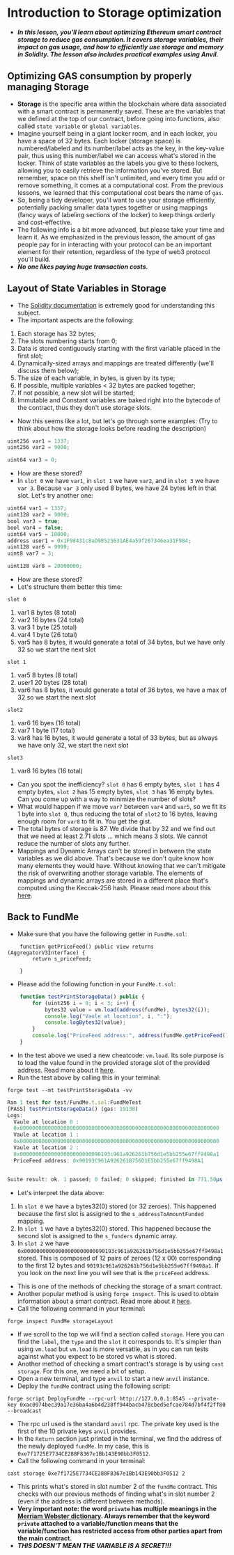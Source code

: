 # Introduction to Storage optimization
- ***In this lesson, you'll learn about optimizing Ethereum smart contract storage to reduce gas consumption. It covers storage variables, their impact on gas usage, and how to efficiently use storage and memory in Solidity. The lesson also includes practical examples using Anvil.***

## Optimizing GAS consumption by properly managing Storage
- **Storage** is the specific area within the blockchain where data associated with a smart contract is permanently saved. These are the variables that we defined at the top of our contract, before going into functions, also called `state variable` or `global variables`.
- Imagine yourself being in a giant locker room, and in each locker, you have a space of 32 bytes. Each locker (storage space) is numbered/labeled and its number/label acts as the key, in the key-value pair, thus using this number/label we can access what's stored in the locker. Think of state variables as the labels you give to these lockers, allowing you to easily retrieve the information you've stored. But remember, space on this shelf isn't unlimited, and every time you add or remove something, it comes at a computational cost. From the previous lessons, we learned that this computational cost bears the name of `gas`.
- So, being a tidy developer, you'll want to use your storage efficiently, potentially packing smaller data types together or using mappings (fancy ways of labeling sections of the locker) to keep things orderly and cost-effective.
- The following info is a bit more advanced, but please take your time and learn it. As we emphasized in the previous lesson, the amount of gas people pay for in interacting with your protocol can be an important element for their retention, regardless of the type of web3 protocol you'll build.
- ***No one likes paying huge transaction costs.***

## Layout of State Variables in Storage
- The [Solidity documentation](https://docs.soliditylang.org/en/latest/internals/layout_in_storage.html) is extremely good for understanding this subject.
- The important aspects are the following:
1. Each storage has 32 bytes;
2. The slots numbering starts from 0;
3. Data is stored contiguously starting with the first variable placed in the first slot;
4. Dynamically-sized arrays and mappings are treated differently (we'll discuss them below);
5. The size of each variable, in bytes, is given by its type;
6. If possible, multiple variables < 32 bytes are packed together;
7. If not possible, a new slot will be started;
8. Immutable and Constant variables are baked right into the bytecode of the contract, thus they don't use storage slots.

- Now this seems like a lot, but let's go through some examples: (Try to think about how the storage looks before reading the description)

```javascript
uint256 var1 = 1337;
uint256 var2 = 9000;

uint64 var3 = 0;
```

- How are these stored?
- In `slot 0` we have `var1`, in `slot 1` we have `var2`, and in `slot 3` we have `var 3`. Because `var 3` only used 8 bytes, we have 24 bytes left in that slot. Let's try another one:

```javascript
uint64 var1 = 1337;
uint128 var2 = 9000;
bool var3 = true;
bool var4 = false;
uint64 var5 = 10000;
address user1 = 0x1F98431c8aD98523631AE4a59f267346ea31F984;
uint128 var6 = 9999;
uint8 var7 = 3;

uint128 var8 = 20000000;
```

- How are these stored?
- Let's structure them better this time:

```
slot 0
```

1. var1 8 bytes (8 total)
2. var2 16 bytes (24 total)
3. var3 1 byte (25 total)
4. var4 1 byte (26 total)
5. var5 has 8 bytes, it would generate a total of 34 bytes, but we have only 32 so we start the next slot

```
slot 1
```
1. var5 8 bytes (8 total)
2. user1 20 bytes (28 total)
3. var6 has 8 bytes, it would generate a total of 36 bytes, we have a max of 32 so we start the next slot

```
slot2
```

1. var6 16 byes (16 total)
2. var7 1 byte (17 total)
3. var8 has 16 bytes, it would generate a total of 33 bytes, but as always we have only 32, we start the next slot

```
slot3
```

1. var8 16 bytes (16 total)

- Can you spot the inefficiency? `slot 0` has 6 empty bytes, `slot 1` has 4 empty bytes, `slot 2` has 15 empty bytes, `slot 3` has 16 empty bytes. Can you come up with a way to minimize the number of slots?
- What would happen if we move `var7` between `var4` and `var5`, so we fit its 1 byte into `slot 0`, thus reducing the total of `slot2` to 16 bytes, leaving enough room for `var8` to fit in. You get the gist.
- The total bytes of storage is 87. We divide that by 32 and we find out that we need at least 2.71 slots ... which means 3 slots. We cannot reduce the number of slots any further.
- Mappings and Dynamic Arrays can't be stored in between the state variables as we did above. That's because we don't quite know how many elements they would have. Without knowing that we can't mitigate the risk of overwriting another storage variable. The elements of mappings and dynamic arrays are stored in a different place that's computed using the Keccak-256 hash. Please read more about this [here](https://docs.soliditylang.org/en/latest/internals/layout_in_storage.html#mappings-and-dynamic-arrays).


## Back to FundMe
- Make sure that you have the following getter in `FundMe.sol`:

```
    function getPriceFeed() public view returns (AggregatorV3Interface) {
        return s_priceFeed;

    }
```

- Please add the following function in your `FundMe.t.sol`:

```javascript
    function testPrintStorageData() public {
        for (uint256 i = 0; i < 3; i++) {
            bytes32 value = vm.load(address(fundMe), bytes32(i));
            console.log("Vaule at location", i, ":");
            console.logBytes32(value);
        }
        console.log("PriceFeed address:", address(fundMe.getPriceFeed()));
    }
```

- In the test above we used a new cheatcode: `vm.load`. Its sole purpose is to load the value found in the provided storage slot of the provided address. Read more about it [here](https://book.getfoundry.sh/cheatcodes/load).
- Run the test above by calling this in your terminal:

```
forge test --mt testPrintStorageData -vv
```

```javascript
Ran 1 test for test/FundMe.t.sol:FundMeTest
[PASS] testPrintStorageData() (gas: 19138)
Logs:
  Vaule at location 0 :
  0x0000000000000000000000000000000000000000000000000000000000000000
  Vaule at location 1 :
  0x0000000000000000000000000000000000000000000000000000000000000000
  Vaule at location 2 :
  0x00000000000000000000000090193c961a926261b756d1e5bb255e67ff9498a1
  PriceFeed address: 0x90193C961A926261B756D1E5bb255e67ff9498A1


Suite result: ok. 1 passed; 0 failed; 0 skipped; finished in 771.50µs (141.90µs CPU time)
```

- Let's interpret the data above:

1. In `slot 0` we have a bytes32(0) stored (or 32 zeroes). This happened because the first slot is assigned to the `s_addressToAmountFunded` mapping.
2. In `slot 1` we have a bytes32(0) stored. This happened because the second slot is assigned to the `s_funders` dynamic array.
3. In `slot 2` we have `0x00000000000000000000000090193c961a926261b756d1e5bb255e67ff9498a1` stored. This is composed of 12 pairs of zeroes (12 x 00) corresponding to the first 12 bytes and `90193c961a926261b756d1e5bb255e67ff9498a1`. If you look on the next line you will see that is the `priceFeed` address.

- This is one of the methods of checking the storage of a smart contract.
- Another popular method is using `forge inspect`. This is used to obtain information about a smart contract. Read more about it [here](https://book.getfoundry.sh/reference/forge/forge-inspect).
- Call the following command in your terminal:

```
forge inspect FundMe storageLayout
```

- If we scroll to the top we will find a section called `storage`. Here you can find the `label`, the `type` and the `slot` it corresponds to. It's simpler than using `vm.load` but `vm.load` is more versatile, as in you can run tests against what you expect to be stored vs what is stored.
- Another method of checking a smart contract's storage is by using `cast storage`. For this one, we need a bit of setup.
- Open a new terminal, and type `anvil` to start a new `anvil` instance.
- Deploy the `fundMe` contract using the following script:

```
forge script DeployFundMe --rpc-url http://127.0.0.1:8545 --private-key 0xac0974bec39a17e36ba4a6b4d238ff944bacb478cbed5efcae784d7bf4f2ff80 --broadcast
```

- The rpc url used is the standard `anvil` rpc. The private key used is the first of the 10 private keys `anvil` provides.
- In the `Return` section just printed in the terminal, we find the address of the newly deployed `fundMe`. In my case, this is `0xe7f1725E7734CE288F8367e1Bb143E90bb3F0512`.
- Call the following command in your terminal:

```
cast storage 0xe7f1725E7734CE288F8367e1Bb143E90bb3F0512 2
```

- This prints what's stored in slot number 2 of the `fundMe` contract. This checks with our previous methods of finding what's in slot number 2 (even if the address is different between methods).
- **Very important note: the word `private` has multiple meanings in the [Merriam Webster dictionary](https://www.merriam-webster.com/dictionary/private). Always remember that the keyword `private` attached to a variable/function means that the variable/function has restricted access from other parties apart from the main contract.**
- ***THIS DOESN'T MEAN THE VARIABLE IS A SECRET!!!***
